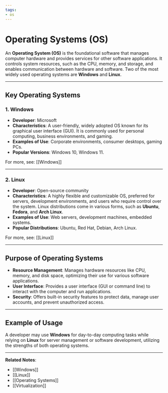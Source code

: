 ```yaml
---
tags:
- os
---
```


# Operating Systems (OS)

An **Operating System (OS)** is the foundational software that manages computer hardware and provides services for other software applications. It controls system resources, such as the CPU, memory, and storage, and enables communication between hardware and software. Two of the most widely used operating systems are **Windows** and **Linux**.

---

## Key Operating Systems

### 1. **Windows**

- **Developer**: Microsoft
- **Characteristics**: A user-friendly, widely adopted OS known for its graphical user interface (GUI). It is commonly used for personal computing, business environments, and gaming.
- **Examples of Use**: Corporate environments, consumer desktops, gaming PCs.
- **Popular Versions**: Windows 10, Windows 11.

For more, see: [[Windows]]

---

### 2. **Linux**

- **Developer**: Open-source community
- **Characteristics**: A highly flexible and customizable OS, preferred for servers, development environments, and users who require control over the system. Linux distributions come in various forms, such as **Ubuntu**, **Fedora**, and **Arch Linux**.
- **Examples of Use**: Web servers, development machines, embedded systems.
- **Popular Distributions**: Ubuntu, Red Hat, Debian, Arch Linux.

For more, see: [[Linux]]

---

## Purpose of Operating Systems

- **Resource Management**: Manages hardware resources like CPU, memory, and disk space, optimizing their use for various software applications.
- **User Interface**: Provides a user interface (GUI or command line) to interact with the computer and run applications.
- **Security**: Offers built-in security features to protect data, manage user accounts, and prevent unauthorized access.

---

## Example of Usage

A developer may use **Windows** for day-to-day computing tasks while relying on **Linux** for server management or software development, utilizing the strengths of both operating systems.

---

**Related Notes**:

- [[Windows]]
- [[Linux]]
- [[Operating Systems]]
- [[Virtualization]]